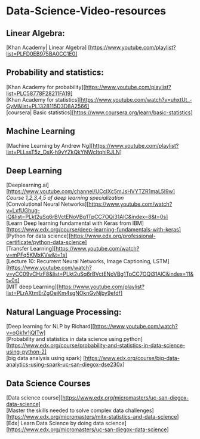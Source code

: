 # Data-Science-Video-resources
## Linear Algebra:
[Khan Academy| Linear Algebra] [https://www.youtube.com/playlist?list=PLFD0EB975BA0CC1E0] <br>
## Probability and statistics:
[Khan Academy for probability][https://www.youtube.com/playlist?list=PLC58778F28211FA19] <br>
[Khan Academy for statistics][https://www.youtube.com/watch?v=uhxtUt_-GyM&list=PL1328115D3D8A2566]<br>
[coursera| Basic statistics][https://www.coursera.org/learn/basic-statistics]<br>

## Machine Learning <br>
[Machine Learning by Andrew Ng][https://www.youtube.com/playlist?list=PLLssT5z_DsK-h9vYZkQkYNWcItqhlRJLN]<br>
## Deep Learning <br>
[Deeplearning.ai][https://www.youtube.com/channel/UCcIXc5mJsHVYTZR1maL5l9w]<br>
<i>Course 1,2,3,4,5 of deep learning specialization</i> <br>
[Convolutional Neural Networks][https://www.youtube.com/watch?v=LxfUGhug-iQ&list=PLkt2uSq6rBVctENoVBg1TpCC7OQi31AlC&index=8&t=0s]<br>
 [Learn Deep learning fundamental with Keras from IBM][https://www.edx.org/course/deep-learning-fundamentals-with-keras]<br>
 [Python for data science][https://www.edx.org/professional-certificate/python-data-science]<br>
 [Transfer Learning][https://www.youtube.com/watch?v=mPFq5KMxKVw&t=1s]<br>
 [Lecture 10: Recurrent Neural Networks, Image Captioning, LSTM][https://www.youtube.com/watch?v=yCC09vCHzF8&list=PLkt2uSq6rBVctENoVBg1TpCC7OQi31AlC&index=11&t=0s]<br>
[MIT deep Learning][https://www.youtube.com/playlist?list=PLrAXtmErZgOeiKm4sgNOknGvNjby9efdf] <br>
## Natural Language Processing:
 [Deep learning for NLP by Richard][https://www.youtube.com/watch?v=oGk1v1jQITw]<br>
 [Probability and statistics in data science using python][https://www.edx.org/course/probability-and-statistics-in-data-science-using-python-2]<br>
[big data analysis using spark] [https://www.edx.org/course/big-data-analytics-using-spark-uc-san-diegox-dse230x]<br>

## Data Science Courses
[Data science course][https://www.edx.org/micromasters/uc-san-diegox-data-science]<br>
[Master the skills needed to solve complex data challenges]
[https://www.edx.org/micromasters/mitx-statistics-and-data-science]<br>
[Edx| Learn Data Science by doing data science][https://www.edx.org/micromasters/uc-san-diegox-data-science]<br>

